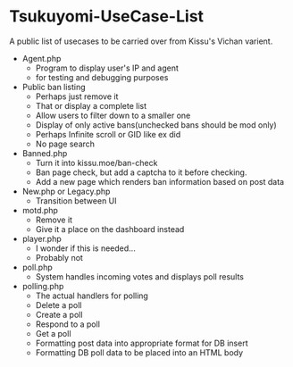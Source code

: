 # Tsukuyomi-UseCase-List
A public list of usecases to be carried over from Kissu's Vichan varient.

- Agent.php
  - Program to display user's IP and agent 
  - for testing and debugging purposes
- Public ban listing
  - Perhaps just remove it
  - That or display a complete list
  - Allow users to filter down to a smaller one
  - Display of only active bans(unchecked bans should be mod only)
  - Perhaps Infinite scroll or GID like ex did
  - No page search
- Banned.php
  - Turn it into kissu.moe/ban-check 
  - Ban page check, but add a captcha to it before checking.
  - Add a new page which renders ban information based on post data
- New.php or Legacy.php
  - Transition between UI
- motd.php
  - Remove it
  - Give it a place on the dashboard instead
- player.php
  - I wonder if this is needed...
  - Probably not
- poll.php
  -  System handles incoming votes and displays poll results
- polling.php
  - The actual handlers for polling
  - Delete a poll
  - Create a poll
  - Respond to a poll
  - Get a poll
  - Formatting post data into appropriate format for DB insert
  - Formatting DB poll data to be placed into an HTML body
